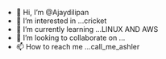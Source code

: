 - 👋 Hi, I’m @Ajaydilipan
- 👀 I’m interested in ...cricket
- 🌱 I’m currently learning ...LINUX AND AWS
- 💞️ I’m looking to collaborate on ...
- 📫 How to reach me ...call_me_ashler

<!---
Ajaydilipan/Ajaydilipan is a ✨ special ✨ repository because its `README.md` (this file) appears on your GitHub profile.
You can click the Preview link to take a look at your changes.
--->
